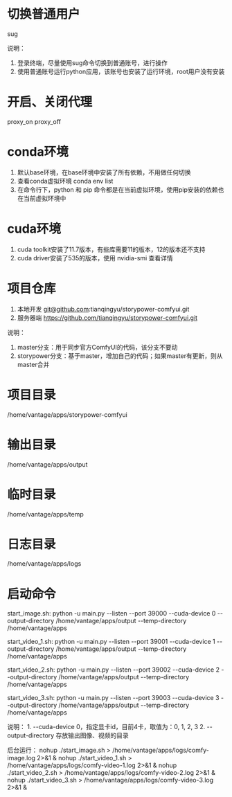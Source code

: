 # 切换普通用户
  sug

  说明：
  1. 登录终端，尽量使用sug命令切换到普通账号，进行操作
  2. 使用普通账号运行python应用，该账号也安装了运行环境，root用户没有安装

# 开启、关闭代理
  proxy_on
  proxy_off

# conda环境
  1. 默认base环境，在base环境中安装了所有依赖，不用做任何切换
  2. 查看conda虚拟环境 conda env list
  3. 在命令行下，python 和 pip 命令都是在当前虚拟环境，使用pip安装的依赖也在当前虚拟环境中

# cuda环境
  1. cuda toolkit安装了11.7版本，有些库需要11的版本，12的版本还不支持
  2. cuda driver安装了535的版本，使用 nvidia-smi 查看详情

# 项目仓库
  1. 本地开发
    git@github.com:tianqingyu/storypower-comfyui.git
  2. 服务器端
    https://github.com/tianqingyu/storypower-comfyui.git

  说明：
  1. master分支：用于同步官方ComfyUI的代码，该分支不要动
  2. storypower分支：基于master，增加自己的代码；如果master有更新，则从master合并

# 项目目录
  /home/vantage/apps/storypower-comfyui

# 输出目录
  /home/vantage/apps/output

# 临时目录
  /home/vantage/apps/temp

# 日志目录
  /home/vantage/apps/logs

# 启动命令
  start_image.sh: 
    python -u main.py --listen --port 39000 --cuda-device 0 --output-directory /home/vantage/apps/output --temp-directory /home/vantage/apps
  
  start_video_1.sh: 
    python -u main.py --listen --port 39001 --cuda-device 1 --output-directory /home/vantage/apps/output --temp-directory /home/vantage/apps
  
  start_video_2.sh: 
    python -u main.py --listen --port 39002 --cuda-device 2 --output-directory /home/vantage/apps/output --temp-directory /home/vantage/apps
  
  start_video_3.sh: 
    python -u main.py --listen --port 39003 --cuda-device 3 --output-directory /home/vantage/apps/output --temp-directory /home/vantage/apps

  说明：
    1. --cuda-device 0，指定显卡id，目前4卡，取值为：0, 1, 2, 3
    2. --output-directory 存放输出图像、视频的目录

  后台运行：
    nohup ./start_image.sh > /home/vantage/apps/logs/comfy-image.log 2>&1 &
    nohup ./start_video_1.sh > /home/vantage/apps/logs/comfy-video-1.log 2>&1 &
    nohup ./start_video_2.sh > /home/vantage/apps/logs/comfy-video-2.log 2>&1 &
    nohup ./start_video_3.sh > /home/vantage/apps/logs/comfy-video-3.log 2>&1 &
